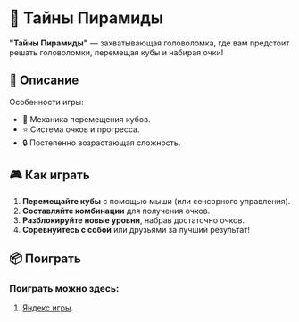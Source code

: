 # 🏺 Тайны Пирамиды  

**"Тайны Пирамиды"** — захватывающая головоломка, где вам предстоит решать головоломки, перемещая кубы и набирая очки!  

## 📖 Описание  

Особенности игры:  
- 🧩 Механика перемещения кубов.  
- ⭐ Система очков и прогресса.  
- 🔒 Постепенно возрастающая сложность.  

## 🎮 Как играть  

1. **Перемещайте кубы** с помощью мыши (или сенсорного управления).  
2. **Составляйте комбинации** для получения очков.  
3. **Разблокируйте новые уровни**, набрав достаточно очков.  
4. **Соревнуйтесь с собой** или друзьями за лучший результат!  

## 📦 Поиграть  

### Поиграть можно здесь:
1. [Яндекс игры](https://yandex.ru/games/app/392609?lang=ru).  
